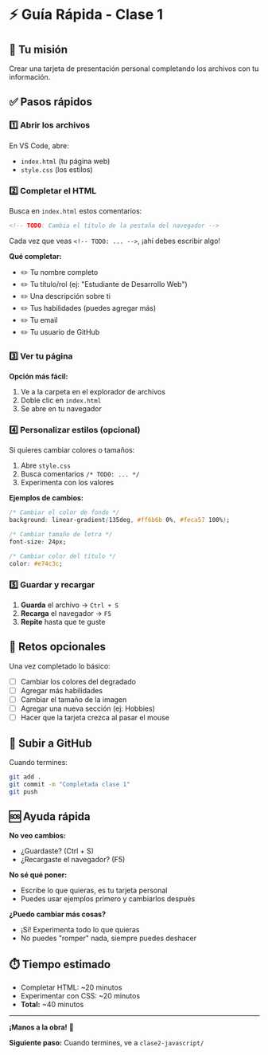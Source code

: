 # ⚡ Guía Rápida - Clase 1

## 🎯 Tu misión

Crear una tarjeta de presentación personal completando los archivos con tu información.

## ✅ Pasos rápidos

### 1️⃣ Abrir los archivos

En VS Code, abre:
- `index.html` (tu página web)
- `style.css` (los estilos)

### 2️⃣ Completar el HTML

Busca en `index.html` estos comentarios:

```html
<!-- TODO: Cambia el título de la pestaña del navegador -->
```

Cada vez que veas `<!-- TODO: ... -->`, ¡ahí debes escribir algo!

**Qué completar:**
- ✏️ Tu nombre completo
- ✏️ Tu título/rol (ej: "Estudiante de Desarrollo Web")
- ✏️ Una descripción sobre ti
- ✏️ Tus habilidades (puedes agregar más)
- ✏️ Tu email
- ✏️ Tu usuario de GitHub

### 3️⃣ Ver tu página

**Opción más fácil:**
1. Ve a la carpeta en el explorador de archivos
2. Doble clic en `index.html`
3. Se abre en tu navegador

### 4️⃣ Personalizar estilos (opcional)

Si quieres cambiar colores o tamaños:

1. Abre `style.css`
2. Busca comentarios `/* TODO: ... */`
3. Experimenta con los valores

**Ejemplos de cambios:**

```css
/* Cambiar el color de fondo */
background: linear-gradient(135deg, #ff6b6b 0%, #feca57 100%);

/* Cambiar tamaño de letra */
font-size: 24px;

/* Cambiar color del título */
color: #e74c3c;
```

### 5️⃣ Guardar y recargar

1. **Guarda** el archivo → `Ctrl + S`
2. **Recarga** el navegador → `F5`
3. **Repite** hasta que te guste

## 🎨 Retos opcionales

Una vez completado lo básico:

- [ ] Cambiar los colores del degradado
- [ ] Agregar más habilidades
- [ ] Cambiar el tamaño de la imagen
- [ ] Agregar una nueva sección (ej: Hobbies)
- [ ] Hacer que la tarjeta crezca al pasar el mouse

## 💾 Subir a GitHub

Cuando termines:

```bash
git add .
git commit -m "Completada clase 1"
git push
```

## 🆘 Ayuda rápida

**No veo cambios:**
- ¿Guardaste? (Ctrl + S)
- ¿Recargaste el navegador? (F5)

**No sé qué poner:**
- Escribe lo que quieras, es tu tarjeta personal
- Puedes usar ejemplos primero y cambiarlos después

**¿Puedo cambiar más cosas?**
- ¡Sí! Experimenta todo lo que quieras
- No puedes "romper" nada, siempre puedes deshacer

## ⏱️ Tiempo estimado

- Completar HTML: ~20 minutos
- Experimentar con CSS: ~20 minutos
- **Total:** ~40 minutos

---

**¡Manos a la obra!** 🚀

**Siguiente paso:** Cuando termines, ve a `clase2-javascript/`
